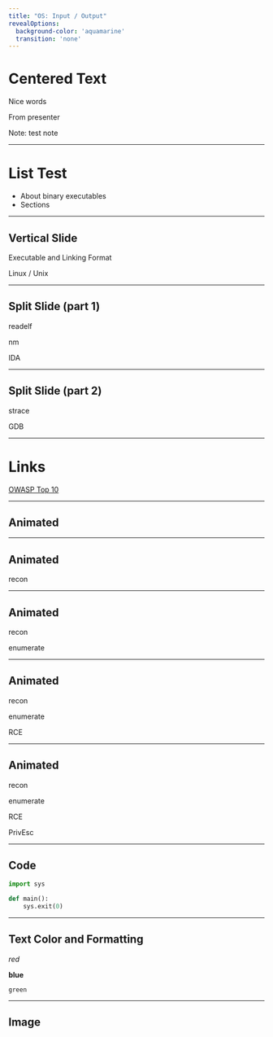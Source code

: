 ```yaml
---
title: "OS: Input / Output"
revealOptions:
  background-color: 'aquamarine'
  transition: 'none'
---
```


# Centered Text

Nice words

From presenter

Note: test note

---

# List Test

* About binary executables
* Sections

----

## Vertical Slide

Executable and Linking Format

Linux / Unix

----

## Split Slide (part 1)

readelf

nm

IDA

-----

## Split Slide (part 2)

strace

GDB

---

# Links

[OWASP Top 10](https://owasp.org/www-project-top-ten/)

----

<!-- .slide: data-auto-animate -->

## Animated

----

<!-- .slide: data-auto-animate -->

## Animated

recon

----

<!-- .slide: data-auto-animate -->

## Animated

recon

enumerate

----

<!-- .slide: data-auto-animate -->

## Animated

recon

enumerate

RCE

----

<!-- .slide: data-auto-animate -->

## Animated

recon

enumerate

RCE

PrivEsc

----

## Code

```python
import sys

def main():
    sys.exit(0)
```

----

## Text Color and Formatting
<!-- .element: style="color:yellow" -->

*red*
<!-- .element: style="color:red" -->

**blue**
<!-- .element: style="color:blue" -->

`green`
<!-- .element: style="color:green" -->

---

## Image
